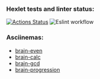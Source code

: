 ### Hexlet tests and linter status:
[![Actions Status](https://github.com/ichaykin/frontend-project-lvl1/workflows/hexlet-check/badge.svg)](https://github.com/ichaykin/frontend-project-lvl1/actions)
![Eslint workflow](https://github.com/ichaykin/frontend-project-lvl1/actions/workflows/eslint.yml/badge.svg)
### Asciinemas:
- <a href="https://asciinema.org/a/rTlIro9zWuBciyCv2QqFhB8Rw">brain-even</a>
- <a href="https://asciinema.org/a/1FJuzuScp7A3ciRUygplFY1cr">brain-calc</a>
- <a href="https://asciinema.org/a/ufOQFizc6GAYyzQpOs9nFMr21">brain-gcd</a>
- <a href="https://asciinema.org/a/LzW0hAdKW9rjCZX7WkBxZ7GGw">brain-progression</a>
